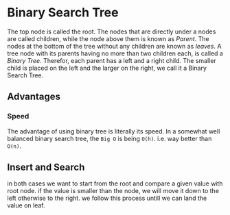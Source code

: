 
# Binary Search Tree

The top node is called the root. The nodes that are directly under a nodes are called children, while the node above them is known as _Parent_. 
The nodes at the bottom of the tree without any children are known as _leaves_. A tree node with its parents having no more than two children each, is called a _Binary Tree_.
Therefor, each parent has a left and a right child. The smaller child is placed on the left and the larger on the right, we call it a Binary Search Tree.

## Advantages

### Speed
The advantage of using binary tree is literally its speed. In a somewhat well balanced binary search tree, the `Big O` is being  `O(h)`. i.e. way better than `O(n)`.


## Insert and Search

in both cases we want to start from the root and compare a given value with root node. if the value is smaller than the node, we will move it down to the left otherwise to the right. we follow this process untill we can land the value on leaf.